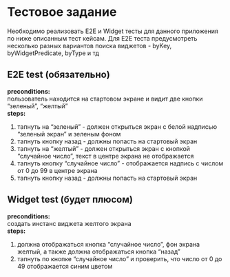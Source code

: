 # Тестовое задание

Необходимо реализовать E2E и Widget тесты для данного приложения по ниже описанным тест кейсам.
Для E2E теста предусмотреть несколько разных вариантов поиска виджетов - byKey, byWidgetPredicate, byType и тд

## E2E test (обязательно)
<b>preconditions:</b><br>
пользователь находится на стартовом экране и видит две кнопки “зеленый”, “желтый”<br>
<b>steps:</b>
1. тапнуть на “зеленый” - должен открыться экран с белой надписью “зеленый экран” и зеленым фоном
2. тапнуть кнопку назад - должны попасть на стартовый экран
3. тапнуть на “желтый” - должен открыться экран с кнопкой “случайное число”, текст в центре экрана не отображается
4. тапнуть кнопку “случайное число” - отображается надпись с числом от 0 до 99 в центре экрана
5. тапнуть кнопку назад - должны попасть на стартовый экран

## Widget test (будет плюсом)
<b>preconditions:</b><br>
создать инстанс виджета желтого экрана<br>
<b>steps:</b>
1. должна отображаться кнопка “случайное число”, фон экрана желтый, а также должна отображаться кнопка “назад”
2. тапнуть по кнопке “случайное число” и проверить, что число от 0 до 49 отображается синим цветом
